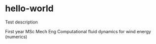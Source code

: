 # hello-world
Test description


First year MSc Mech Eng Computational fluid dynamics for wind energy (numerics)
